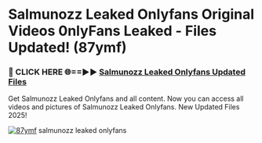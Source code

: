 # Salmunozz Leaked Onlyfans Original Videos 0nlyFans Leaked - Files Updated! (87ymf)

<h3>🔴 CLICK HERE 🌐==►► <a href="https://tinyurl.com/4seja8ks" rel="nofollow">Salmunozz Leaked Onlyfans Updated Files</a></h3>

Get Salmunozz Leaked Onlyfans and all content. Now you can access all videos and pictures of Salmunozz Leaked Onlyfans. New Updated Files 2025!

[![87ymf](https://i.imgur.com/EWjZXRe.gif)](https://tinyurl.com/4seja8ks)
salmunozz leaked onlyfans